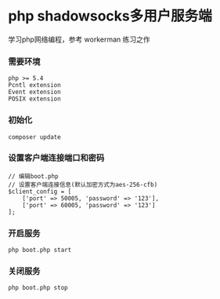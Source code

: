 # php shadowsocks多用户服务端
学习php网络编程，参考 workerman 练习之作

### 需要环境
    php >= 5.4
    Pcntl extension
    Event extension
    POSIX extension

### 初始化
    composer update

### 设置客户端连接端口和密码
    // 编辑boot.php
    // 设置客户端连接信息(默认加密方式为aes-256-cfb)
    $client_config = [
        ['port' => 50005, 'password' => '123'],
        ['port' => 60005, 'password' => '123']
    ];

### 开启服务
    php boot.php start
    
### 关闭服务    
    php boot.php stop
    
